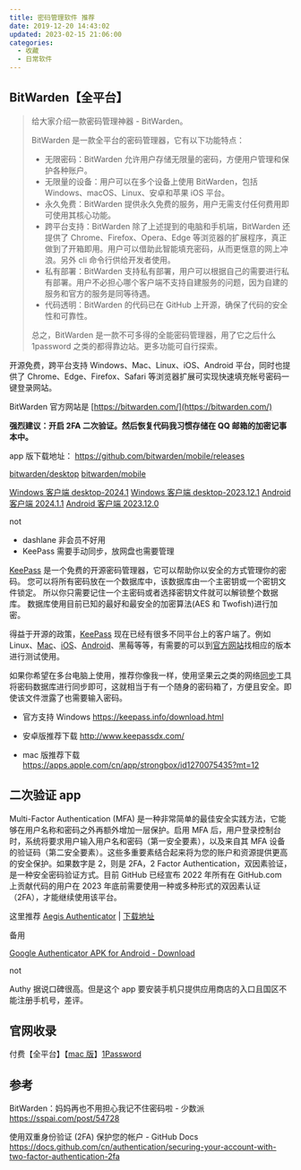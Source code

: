 ```yaml
---
title: 密码管理软件 推荐
date: 2019-12-20 14:43:02
updated: 2023-02-15 21:06:00
categories:
  - 收藏
  - 日常软件
---
```


## BitWarden【全平台】

> 给大家介绍一款密码管理神器 - BitWarden。
>
> BitWarden 是一款全平台的密码管理器，它有以下功能特点：
>
> * 无限密码：BitWarden 允许用户存储无限量的密码，方便用户管理和保护各种账户。
> * 无限量的设备：用户可以在多个设备上使用 BitWarden，包括 Windows、macOS、Linux、安卓和苹果 iOS 平台。
> * 永久免费：BitWarden 提供永久免费的服务，用户无需支付任何费用即可使用其核心功能。
> * 跨平台支持：BitWarden 除了上述提到的电脑和手机端，BitWarden 还提供了 Chrome、Firefox、Opera、Edge 等浏览器的扩展程序，真正做到了开箱即用。用户可以借助此智能填充密码，从而更惬意的网上冲浪。另外 cli 命令行供给开发者使用。
> * 私有部署：BitWarden 支持私有部署，用户可以根据自己的需要进行私有部署。用户不必担心哪个客户端不支持自建服务的问题，因为自建的服务和官方的服务是同等待遇。
> * 代码透明：BitWarden 的代码已在 GitHub 上开源，确保了代码的安全性和可靠性。
>
> 总之，BitWarden 是一款不可多得的全能密码管理器，用了它之后什么 1password 之类的都得靠边站。更多功能可自行探索。

开源免费，跨平台支持 Windows、Mac、Linux、iOS、Android 平台，同时也提供了 Chrome、Edge、Firefox、Safari 等浏览器扩展可实现快速填充帐号密码一键登录网站。

<!-- more -->

BitWarden 官方网站是 [https://bitwarden.com/](https://bitwarden.com/)

**强烈建议：开启 2FA 二次验证。然后恢复代码我习惯存储在 QQ 邮箱的加密记事本中。**

app 版下载地址：
<https://github.com/bitwarden/mobile/releases>

[bitwarden/desktop](https://github.com/bitwarden/clients/releases)
[bitwarden/mobile](https://github.com/bitwarden/mobile/releases)

[Windows 客户端 desktop-2024.1](https://github.com/bitwarden/clients/releases/download/desktop-v2024.1.0/Bitwarden-Portable-2024.1.0.exe)
[Windows 客户端 desktop-2023.12.1](https://github.com/bitwarden/clients/releases/download/desktop-v2023.12.1/Bitwarden-Portable-2023.12.1.exe)
[Android 客户端 2024.1.1](https://github.com/bitwarden/mobile/releases/download/v2024.1.1/com.x8bit.bitwarden-fdroid.apk)
[Android 客户端 2023.12.0](https://github.com/bitwarden/mobile/releases/download/v2023.12.0/com.x8bit.bitwarden-fdroid.apk)

not

* dashlane 非会员不好用
* KeePass 需要手动同步，放网盘也需要管理

 [KeePass](https://keepass.info/) 是一个免费的开源密码管理器，它可以帮助你以安全的方式管理你的密码。 您可以将所有密码放在一个数据库中，该数据库由一个主密钥或一个密钥文件锁定。 所以你只需要记住一个主密码或者选择密钥文件就可以解锁整个数据库。 数据库使用目前已知的最好和最安全的加密算法(AES 和 Twofish)进行加密。

得益于开源的政策，[KeePass](https://www.iplaysoft.com/keepass.html) 现在已经有很多不同平台上的客户端了。例如 Linux、[Mac](https://www.iplaysoft.com/os/mac-platform)、[iOS](https://www.iplaysoft.com/os/ios-platform)、[Android](https://www.iplaysoft.com/os/android-platform)、黑莓等等，有需要的可以到[官方网站](http://keepass.info/download.html)找相应的版本进行测试使用。

如果你希望在多台电脑上使用，推荐你像我一样，使用坚果云之类的网络[同步](https://www.iplaysoft.com/tag/%E5%90%8C%E6%AD%A5)工具将密码数据库进行同步即可，这就相当于有一个随身的密码箱了，方便且安全。即使该文件泄露了也需要输入密码。

* 官方支持 Windows
<https://keepass.info/download.html>

* 安卓版推荐下载
<http://www.keepassdx.com/>

* mac 版推荐下载
<https://apps.apple.com/cn/app/strongbox/id1270075435?mt=12>

## 二次验证 app

Multi-Factor Authentication (MFA) 是一种非常简单的最佳安全实践方法，它能够在用户名称和密码之外再额外增加一层保护。启用 MFA 后，用户登录控制台时，系统将要求用户输入用户名和密码（第一安全要素），以及来自其 MFA 设备的验证码（第二安全要素）。这些多重要素结合起来将为您的账户和资源提供更高的安全保护。如果数字是 2，则是 2FA，2 Factor Authentication，双因素验证，是一种安全密码验证方式。目前 GitHub 已经宣布 2022 年所有在 GitHub.com 上贡献代码的用户在 2023 年底前需要使用一种或多种形式的双因素认证（2FA），才能继续使用该平台。

这里推荐 [Aegis Authenticator](https://getaegis.app/) | [下载地址](https://github.com/beemdevelopment/Aegis/releases)

备用

[Google Authenticator APK for Android - Download](https://google-authenticator.en.softonic.com/android)

not

Authy 据说口碑很高。但是这个 app 要安装手机只提供应用商店的入口且国区不能注册手机号，差评。

## 官网收录

付费【全平台】【[mac 版](https://apps.apple.com/cn/app/1password-7-password-manager/id1333542190?mt=12)】[1Password](https://1password.com/zh-cn)

## 参考

BitWarden：妈妈再也不用担心我记不住密码啦 - 少数派
<https://sspai.com/post/54728>

使用双重身份验证 (2FA) 保护您的帐户 - GitHub Docs
<https://docs.github.com/cn/authentication/securing-your-account-with-two-factor-authentication-2fa>
